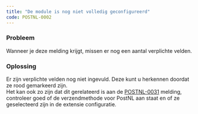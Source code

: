 ```yaml
---
title: "De module is nog niet volledig geconfigureerd"
code: POSTNL-0002
---
```



<p><h3>Probleem</h3></p><p>Wanneer je deze melding krijgt, missen er nog een aantal verplichte velden. </p><p><h3>Oplossing</h3></p><p>Er zijn verplichte velden nog niet ingevuld. Deze kunt u herkennen doordat ze rood gemarkeerd zijn.<br>Het kan ook zo zijn dat dit gerelateerd is aan de <a href="https://confluence.tig.nl/x/DYWC" class="external-link" rel="nofollow">POSTNL-0031</a> melding, controleer goed of de verzendmethode voor PostNL aan staat en of ze geselecteerd zijn in de extensie configuratie.</p>
